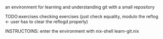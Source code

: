 an environment for learning and understanding git with a small repository

TODO:exercises
	checking exercises (just check equality, modulo the reflog <- user has to clear the reflogd properly)

INSTRUCTOINS:
enter the environment with nix-shell learn-git.nix
